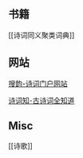 





## 书籍

[[诗词同义聚类词典]]


## 网站

[搜韵-诗词门户网站](https://sou-yun.cn/index.aspx)

[诗词知-古诗词全知道](https://shicizhi.com)


## Misc

[[诗歌]]


